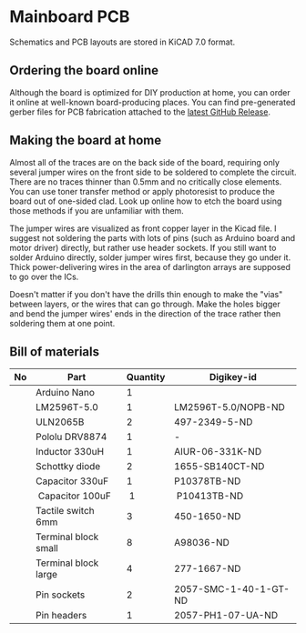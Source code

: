 # Mainboard PCB

Schematics and PCB layouts are stored in KiCAD 7.0 format.

## Ordering the board online

Although the board is optimized for DIY production at home, you can order it online at well-known board-producing places.
You can find pre-generated gerber files for PCB fabrication attached to the [latest GitHub Release](https://github.com/kauzerei/openautolab/releases).

## Making the board at home

Almost all of the traces are on the back side of the board, requiring only several jumper wires on the front side to be soldered to complete the circuit.
There are no traces thinner than 0.5mm and no critically close elements.
You can use toner transfer method or apply photoresist to produce the board out of one-sided clad.
Look up online how to etch the board using those methods if you are unfamiliar with them.

The jumper wires are visualized as front copper layer in the Kicad file.
I suggest not soldering the parts with lots of pins (such as Arduino board and motor driver) directly, but rather use header sockets.
If you still want to solder Arduino directly, solder jumper wires first, because they go under it.
Thick power-delivering wires in the area of darlington arrays are supposed to go over the ICs.

Doesn't matter if you don't have the drills thin enough to make the "vias" between layers, or the wires that can go through.
Make the holes bigger and bend the jumper wires' ends in the direction of the trace rather then soldering them at one point.

## Bill of materials

| No | Part | Quantity | Digikey-id |
| --- | --- | --- | --- |
|  | Arduino Nano | 1 |  |
|  | LM2596T-5.0 | 1 | LM2596T-5.0/NOPB-ND |
|  | ULN2065B | 2 | 497-2349-5-ND |
|  | Pololu DRV8874 | 1 | - |
|  | Inductor 330uH | 1 | AIUR-06-331K-ND |
|  | Schottky diode | 2 | 1655-SB140CT-ND |
|  | Capacitor 330uF | 1 | P10378TB-ND |
|  | Capacitor 100uF | 1 | P10413TB-ND |
|  | Tactile switch 6mm | 3 | 450-1650-ND |
|  | Terminal block small | 8 | A98036-ND |
|  | Terminal block large | 4 | 277-1667-ND |
|  | Pin sockets | 2 | 2057-SMC-1-40-1-GT-ND |
|  | Pin headers | 1 |2057-PH1-07-UA-ND |
